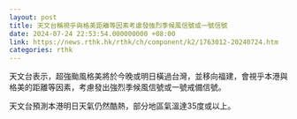 ```yaml
---
layout: post
title: 天文台稱視乎與格美距離等因素考慮發強烈季候風信號或一號信號
date: 2024-07-24 22:53:54.000000000 +08:00
link: https://news.rthk.hk/rthk/ch/component/k2/1763012-20240724.htm
categories: rthk
---
```


天文台表示，超強颱風格美將於今晚或明日橫過台灣，並移向福建，會視乎本港與格美的距離等因素，考慮發出強烈季候風信號或一號戒備信號。

天文台預測本港明日天氣仍然酷熱，部分地區氣溫達35度或以上。
